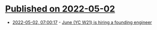 # [Published on 2022-05-02](index.md)

* [2022-05-02, 07:00:17](https://news.ycombinator.com/item?id=31232140) - [June (YC W21) is hiring a founding engineer](https://www.ycombinator.com/companies/june/jobs/SHd7fFLYG-founding-engineer)
